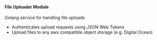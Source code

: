 #### File Uploader Module

Golang service for handling file uploads

- Authenticates upload requests using JSON Web Tokens
- Upload files to any aws compatible object storage (e.g. Digital Ocean)
